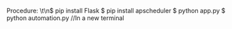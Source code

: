 Procedure:
    \t\n$ pip install Flask
    $ pip install apscheduler
    $ python app.py
    $ python automation.py      //In a new terminal
